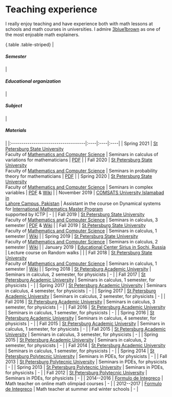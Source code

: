 # Teaching experience

I really enjoy teaching and have experience both with math lessons at schools and math courses in universities. I admire [3blue1brown](https://www.youtube.com/c/3blue1brown) as one of the most enjoable math explainers. <!-- Also I advice a series of interactive books: * for first semester calculus [in Russian](https://calculus.mathbook.info/) by Ilya Schurov * for ODEs course [in Russian](https://ode.mathbook.info/) by Ilya Schurov -->

{.table .table-striped}
|              <h5>Semester</h5>          | <h5>Educational organization</h5>   | <h5>Subject</h5>   | <h5>Materials</h5> |
|:------------------------------------|:----|:----|:----|
| Spring 2021             | [St Petersburg State University](https://math-cs.spbu.ru/en/) <br /> Faculty of [Mathematics and Computer Science](https://math-cs.spbu.ru/)  |   Seminars in calculus of variations for mathematicians  | [PDF](Calculus_of_variations_seminars_spring_2021_mkn.pdf) |
| Fall 2020             | [St Petersburg State University]((https://math-cs.spbu.ru/en/)) <br /> Faculty of [Mathematics and Computer Science](https://math-cs.spbu.ru/)    |   Seminars in probability theory for mathematicians  | [PDF](Probability_seminars_fall_2020_mkn.pdf) |
| Spring 2020             | [St Petersburg State University](https://math-cs.spbu.ru/en/)  <br /> Faculty of [Mathematics and Computer Science](https://math-cs.spbu.ru/)  |   Seminars in complex variables | [PDF](ComplAn_seminars_spring_2020_Misha_Yulia.pdf) &  [Wiki](https://bsse.compscicenter.ru/wiki/index.php?title=%D0%9C%D0%B0%D1%82%D0%B0%D0%BD_2MIT_%D0%BE%D1%81%D0%B5%D0%BD%D1%8C_2019) |
| November 2019             | [COMSATS University Islamabad in <br /> Lahore Campus, Pakistan](https://www.internationalmathematicsmaster.org/)    |   Assistant in the course on Dynamical systems <br /> for [International Mathematics Master Program]((https://www.internationalmathematicsmaster.org/)) <br /> supported by ICTP | - |
| Fall 2019             | [St Petersburg State University](https://math-cs.spbu.ru/en/)  <br /> Faculty of [Mathematics and Computer Science](https://math-cs.spbu.ru/)  |   Seminars in calculus, 3 semester | [PDF](Matan_ModernProgramming_3sem_ALL.pdf) & [Wiki](https://bsse.compscicenter.ru/wiki/index.php?title=%D0%9C%D0%B0%D1%82%D0%B0%D0%BD_2MIT_%D0%BE%D1%81%D0%B5%D0%BD%D1%8C_2019) |
| Fall 2019             | [St Petersburg State University](https://math-cs.spbu.ru/en/)  <br /> Faculty of [Mathematics and Computer Science](https://math-cs.spbu.ru/)  |   Seminars in calculus, 1 semester  | [Wiki](https://bsse.compscicenter.ru/wiki/index.php?title=%D0%9C%D0%B0%D1%82%D0%B0%D0%BD_1MIT_%D0%BE%D1%81%D0%B5%D0%BD%D1%8C_2019_%E3%83%BC_%D0%B2%D0%B5%D1%81%D0%BD%D0%B0_2020#.D0.9F.D1.80.D0.B0.D0.BA.D1.82.D0.B8.D0.BA.D0.B0_19..D0.9109-.D0.BC.D0.BA.D0.BD) |
| Spring 2019             | [St Petersburg State University](https://math-cs.spbu.ru/en/)  <br /> Faculty of [Mathematics and Computer Science](https://math-cs.spbu.ru/)  |   Seminars in calculus, 2 semester  | [Wiki](https://bsse.compscicenter.ru/wiki/index.php?title=%D0%9C%D0%B0%D1%82%D0%B0%D0%BD_1MIT_%D0%BE%D1%81%D0%B5%D0%BD%D1%8C_2018) |
| January 2019             | [Educational Center Sirius in Sochi, Russia](https://sochisirius.ru/)    |   Lecture course on Random walks  | |
| Fall 2018             | [St Petersburg State University](https://math-cs.spbu.ru/en/)  <br /> Faculty of [Mathematics and Computer Science](https://math-cs.spbu.ru/)  |   Seminars in calculus, 1 semester | [Wiki](https://bsse.compscicenter.ru/wiki/index.php?title=%D0%9C%D0%B0%D1%82%D0%B0%D0%BD_1MIT_%D0%BE%D1%81%D0%B5%D0%BD%D1%8C_2018) |
| Spring 2018             | [St Petersburg Academic University](https://en.wikipedia.org/wiki/Saint_Petersburg_Academic_University)    |   Seminars in calculus, 2 semester,  for physicists | - |
| Fall 2017             | [St Petersburg Academic University](https://en.wikipedia.org/wiki/Saint_Petersburg_Academic_University)    |   Seminars in calculus, 1 semester,  for physicists | - |
| Spring 2017             | [St Petersburg Academic University](https://en.wikipedia.org/wiki/Saint_Petersburg_Academic_University)    |   Seminars in calculus, 4 semester,  for physicists | - |
| Spring 2017             | [St Petersburg Academic University](https://en.wikipedia.org/wiki/Saint_Petersburg_Academic_University)    |   Seminars in calculus, 2 semester,  for physicists | - |
| Fall 2016             | [St Petersburg Academic University](https://en.wikipedia.org/wiki/Saint_Petersburg_Academic_University)    |   Seminars in calculus, 3 semester,  for physicists | - |
| Fall 2016             | [St Petersburg Academic University](https://en.wikipedia.org/wiki/Saint_Petersburg_Academic_University)    |   Seminars in calculus, 1 semester,  for physicists | - |
| Spring 2016             | [St Petersburg Academic University](https://en.wikipedia.org/wiki/Saint_Petersburg_Academic_University)    |   Seminars in calculus, 4 semester,  for physicists | - |
| Fall 2015             | [St Petersburg Academic University](https://en.wikipedia.org/wiki/Saint_Petersburg_Academic_University)    |   Seminars in calculus, 1 semester,  for physicists | - |
| Fall 2015             | [St Petersburg Academic University](https://en.wikipedia.org/wiki/Saint_Petersburg_Academic_University)    |   Seminars in calculus, 3 semester,  for physicists | - |
| Spring 2015             | [St Petersburg Academic University](https://en.wikipedia.org/wiki/Saint_Petersburg_Academic_University)    |   Seminars in calculus, 2 semester,  for physicists | - |
| Fall 2014             | [St Petersburg Academic University](https://en.wikipedia.org/wiki/Saint_Petersburg_Academic_University)    |   Seminars in calculus, 1 semester,  for physicists | - |
| Spring 2014             | [St Petersburg Polytecnic University](https://english.spbstu.ru/)    |   Seminars in PDEs,  for physicists  | - |
| Fall 2013             | [St Petersburg Polytecnic University](https://english.spbstu.ru/)    |   Seminars in PDEs,  for physicists  | - |
| Spring 2013             | [St Petersburg Polytecnic University](https://english.spbstu.ru/)    |   Seminars in PDEs,  for physicists  | - |
| Fall 2012             | [St Petersburg Polytecnic University](https://english.spbstu.ru/)    |   Seminars in PDEs,  for physicists  | - |
| 2014--2016             | [Formulo de Integreco](https://www.formulo.org/en/)    |   Math teacher on online math olimpiad courses  | - |
| 2012--2017             | [Formulo de Integreco](https://www.formulo.org/en/)    |   Math teacher at summer and winter schools  | - |
